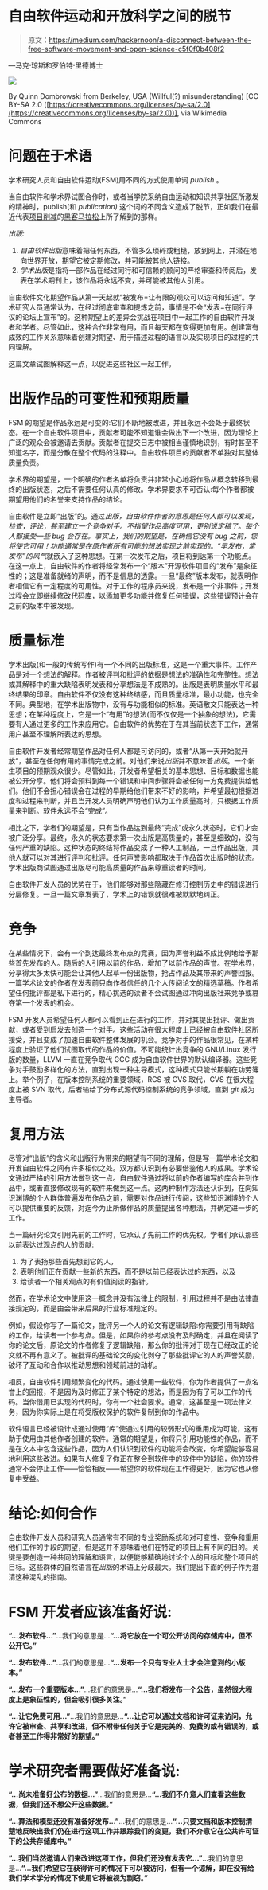 # 自由软件运动和开放科学之间的脱节

> 原文：<https://medium.com/hackernoon/a-disconnect-between-the-free-software-movement-and-open-science-c5f0f0b408f2>

—马克·琼斯和罗伯特·里德博士

![](img/8edb7f30aa8ea986345b06d2d3d7da7c.png)

By Quinn Dombrowski from Berkeley, USA (Willful(?) misunderstanding) [CC BY-SA 2.0 ([https://creativecommons.org/licenses/by-sa/2.0](https://creativecommons.org/licenses/by-sa/2.0))], via Wikimedia Commons

# 问题在于术语

学术研究人员和自由软件运动(FSM)用不同的方式使用单词 *publish* 。

当自由软件和学术界试图合作时，或者当学院采纳自由运动和知识共享社区所激发的精神时，publish(和 *publication)* 这个词的不同含义造成了脱节，正如我们在最近代表[项目削减](https://www.drawdown.org/)的[黑客马拉松](https://hackernoon.com/experience-from-the-code-earth-hackathon-for-project-drawdown-184e2a412e4b)上所了解到的那样。

*出版:*

1.  *自由软件出版*意味着把任何东西，不管多么琐碎或粗糙，放到网上，并潜在地向世界开放，期望它被定期修改，并可能被其他人链接。
2.  *学术出版*是指将一部作品在经过同行和可信赖的顾问的严格审查和传阅后，发表在学术期刊上，该作品将永远不变，并可能被其他人引用。

自由软件文化期望作品从第一天起就“被发布=让有限的观众可以访问和知道”。学术研究人员通常认为，在经过彻底审查和提炼之前，事情是不会“发表=在同行评议的论坛上宣布”的。这种期望上的差异会挑战在项目中一起工作的自由软件开发者和学者。尽管如此，这种合作非常有用，而且每天都在变得更加有用。创建富有成效的工作关系意味着创建对期望、用于描述过程的语言以及实现项目的过程的共同理解。

这篇文章试图解释这一点，以促进这些社区一起工作。

# 出版作品的可变性和预期质量

FSM 的期望是作品永远是可变的:它们不断地被改进，并且永远不会处于最终状态。在一个自由软件项目中，贡献者可能不知道谁会做出下一个改进，因为理论上广泛的观众会被邀请去贡献。贡献者在提交日志中被相当谨慎地识别，有时甚至不知道名字，而是分散在整个代码的注释中。自由软件项目的贡献者不单独对其整体质量负责。

学术界的期望是，一个明确的作者名单将负责并非常小心地将作品从概念转移到最终的出版状态，之后不需要任何认真的修改。学术界要求不可否认:每个作者都被期望用他们的名誉来支持作品的结论。

自由软件是立即“出版”的。通过*出版，*自由软件作者的意思是任何人都可以发现，检查，评论，甚至建立一个竞争对手。不指望作品高度可用，更别说定稿了。每个人都接受一些 bug 会存在。事实上，我们的期望是，在确信它没有 bug 之前，您将使它可用！功能通常是在原作者所有可能的想法实现之前实现的。*“早发布，常发布”的风气*就嵌入了这种思想。在第一次发布之后，项目将到达第一个功能点。在这一点上，自由软件的作者将经常发布一个“版本”开源软件项目的“发布”是象征性的；这是准备就绪的声明，而不是信息的透露。一旦“最终”版本发布，就表明作者相信它有一定程度的可用性。对于工作的程序员来说，发布是一个非事件；开发过程会立即继续修改代码库，以添加更多功能并修复任何错误，这些错误预计会在之前的版本中被发现。

# 质量标准

学术出版(和一般的传统写作)有一个不同的出版标准，这是一个重大事件。工作产品是对一个想法的解释。作者被评判和批评的依据是想法的准确性和完整性。想法或其解释中的重大缺陷表明发表和分享想法是不成熟的。出版是表明质量水平和最终结果的印章。自由软件不仅没有这种终结感，而且质量标准，最小功能，也完全不同。典型地，在学术出版物中，没有与功能相似的标准。英语散文只能表达一种思想；在某种程度上，它是一个“有用”的想法(而不仅仅是一个抽象的想法)，它需要有人通过更多的工作来应用它。自由软件的优势在于在其当前状态下工作，通常用户甚至不理解所表达的思想。

自由软件开发者经常期望作品对任何人都是可访问的，或者“从第一天开始就开放”，甚至在任何有用的事情完成之前。对他们来说*出版*并不意味着*出版*。一个新生项目的预期观众很少。尽管如此，开发者希望相关的基本思想、目标和数据也能被公开分享。他们将会预料到每一个错误和中间步骤将会被任何一方免费提供给他们。他们不会担心错误会在过程的早期给他们带来不好的影响，并希望最初根据进度和过程来判断，并且当开发人员明确声明他们认为工作质量高时，只根据工作质量来判断。软件永远不会“完成”。

相比之下，学者们的期望是，只有当作品达到最终“完成”或永久状态时，它们才会被广泛分享。最终，永久的状态要求第一次出版是高质量的，甚至是细致的，没有任何严重的缺陷。这种状态的终结将作品变成了一种人工制品，一旦作品出版，其他人就可以对其进行评判和批评。任何声誉影响都取决于作品首次出版时的状态。学术出版商试图通过出版尽可能高质量的作品来尊重读者的时间。

自由软件开发人员的优势在于，他们能够对那些隐藏在修订控制历史中的错误进行分层修复。一旦一篇文章发表了，学术上的错误就很难被默默地纠正。

# 竞争

在某些情况下，会有一个到达最终发布点的竞赛，因为声誉利益不成比例地给予那些首先发布的人。随后的人引用以前的作品，增加了以前作品的声誉。在学术界，分享得太多太快可能会让其他人起草一份出版物，抢占作品及其带来的声誉回报。一篇学术论文的作者在发表前只向作者信任的几个人传阅论文的精选草稿。作者希望任何批评都是私下进行的，精心挑选的读者不会试图通过冲向出版社来竞争或篡夺第一个发表的机会。

FSM 开发人员希望任何人都可以看到正在进行的工作，并对其提出批评、做出贡献，或者受到启发去创造一个对手。这些活动在很大程度上已经被自由软件社区所接受，并且变成了加速自由软件整体发展的机会。竞争对手的作品很常见，在某种程度上验证了他们试图取代的作品的价值。不可能统计出竞争的 GNU/Linux 发行版的数量，LLVM 一直在竞争取代 GCC 成为自由软件世界的默认编译器。这些竞争对手鼓励多样化的方法，直到出现一种主导模式，这种模式只能长期躺在功劳簿上。举个例子，在版本控制系统的重要领域，RCS 被 CVS 取代，CVS 在很大程度上被 SVN 取代，后者输给了分布式源代码控制系统的竞争领域，直到 *git* 成为主导者。

# 复用方法

尽管对“出版”的含义和出版行为带来的期望有不同的理解，但是写一篇学术论文和开发自由软件之间有许多相似之处。双方都认识到有必要借鉴他人的成果。学术论文通过严格的引用方法做到这一点。自由软件通过将以前的作者编写的库合并到作品中，或者直接修改现有的软件来做到这一点。这两种制作方法还认识到，在向知识渊博的个人群体普遍发布作品之前，需要对作品进行传阅，这些知识渊博的个人可以提供重要的反馈，对迄今为止所做作品的质量提出各种想法，并确定进一步的工作。

当一篇研究论文引用先前的工作时，它承认了先前工作的优先权。学者们承认那些以前表达过观点的人的贡献:

1.  为了表扬那些首先想到它的人，
2.  表明他们正在贡献一些新的东西，而不是以前已经表达过的东西，以及
3.  给读者一个相关观点的有价值阅读的指针。

然而，在学术论文中使用这一概念并没有法律上的限制，引用过程并不是由法律直接规定的，而是由会带来后果的行业标准规定的。

例如，假设你写了一篇论文，批评另一个人的论文有逻辑缺陷:你需要引用有缺陷的工作，给读者一个参考点。但是，如果你的参考点没有及时确定，并且在阅读了你的论文后，原论文的作者修复了逻辑缺陷，那么你的批评对于现在已经改正的论文就不再有意义了。被批评的基础论文的变化剥夺了那些批评它的人的声誉奖励，破坏了互动和合作以推动思想和领域前进的动机。

相反，自由软件引用频繁变化的代码。通过使用一些软件，你为作者提供了一点名誉上的回报，不是因为及时修正了某个特定的想法，而是因为有了可以工作的代码。当你借用已实现的代码时，你有一个社会要求。通常，这甚至是一项法律义务，因为你实际上是在将受版权保护的软件复制到你的作品中。

软件语言已经被设计成通过使用“库”使通过引用的较弱形式的重用成为可能，这有助于使用由其他作者创建的软件。通常的期望是，你将只引用功能性的作品，而不是在文本中包含这些作品，因为人们认识到软件的功能将会改变，你希望能够容易地利用这些改进。如果有人修复了你正在整合到软件中的软件中的缺陷，你的软件通常不会停止工作——恰恰相反——希望你的软件现在工作得更好，因为它也从修复中受益。

# 结论:如何合作

自由软件开发人员和研究人员通常有不同的专业奖励系统和对可变性、竞争和重用他们工作的手段的期望，但是这并不意味着他们在特定的项目上有不同的目的。关键是要创造一种共同的理解和语言，以便能够精确地讨论个人的目标和整个项目的目标。这些群体的自然语言在*出版*的术语上分歧最大。我们提出下面的例子作为澄清这种混乱的指南。

# **FSM 开发者应该准备好说:**

**“…发布软件…”**…我们的意思是…**“…将它放在一个可公开访问的存储库中，但不公开它。”**

**“…发布软件…”**…我们的意思是…**“…发布一个只有专业人士才会注意到的小版本。”**

**“…发布一个重要版本…”**…我们的意思是…**“…我们将发布一个公告，虽然很大程度上是象征性的，但会吸引很多关注。”**

**“…让它免费可用…”**…我们的意思是…**“…让它可以通过文档和许可证来访问，允许它被审查、共享和改进，但不附带任何关于它是完美的、免费的或有错误的，或者甚至工作得非常好的期望。”**

# **学术研究者需要做好准备说:**

**“…尚未准备好公布的数据…”**…我们的意思是…**“…我们不介意人们查看这些数据，但我们还不想公开这些数据。”**

**“…算法和模型还没有准备好发布…”**…我们的意思是…**“…只要文档和版本控制清楚地反映出我们仍在进行这项工作并跟踪我们的变更，我们不介意它在公共许可证下的公共存储库中。”**

**“…我们当然邀请人们来改进这项工作，但我们还没有发表它…”**…我们的意思是…**“…我们希望它在获得许可的情况下可以被访问，但有一个谅解，即在没有给我们学术学分的情况下使用它将被视为剽窃。”**